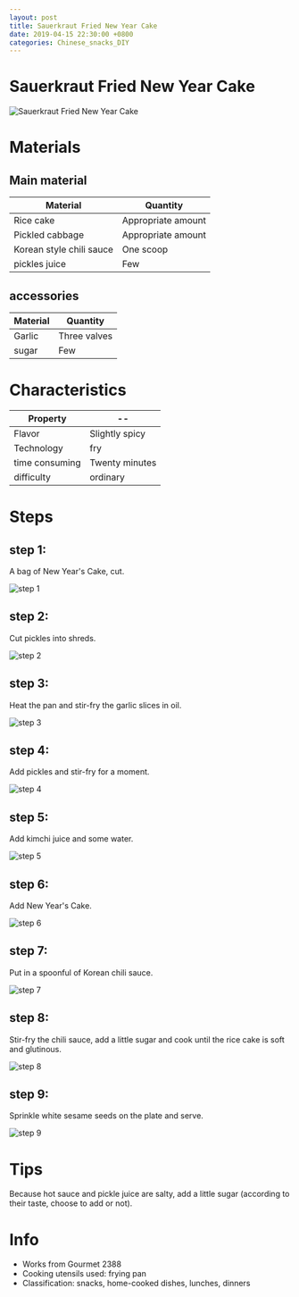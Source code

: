 ```yaml
---
layout: post
title: Sauerkraut Fried New Year Cake
date: 2019-04-15 22:30:00 +0800
categories: Chinese_snacks_DIY
---
```


# Sauerkraut Fried New Year Cake

![Sauerkraut Fried New Year Cake]({{site.baseurl}}/img/453329/453329.jpg)

# Materials


## Main material

Material|Quantity
--|--
Rice cake|Appropriate amount
Pickled cabbage|Appropriate amount
Korean style chili sauce|One scoop
pickles juice|Few

## accessories

Material|Quantity
--|--
Garlic|Three valves
sugar|Few

# Characteristics

Property|--
--|--
Flavor|Slightly spicy
Technology|fry
time consuming|Twenty minutes
difficulty|ordinary

# Steps

## step 1:

A bag of New Year's Cake, cut.

![step 1]({{site.baseurl}}/img/453329/1.jpg)

## step 2:

Cut pickles into shreds.

![step 2]({{site.baseurl}}/img/453329/2.jpg)

## step 3:

Heat the pan and stir-fry the garlic slices in oil.

![step 3]({{site.baseurl}}/img/453329/3.jpg)

## step 4:

Add pickles and stir-fry for a moment.

![step 4]({{site.baseurl}}/img/453329/4.jpg)

## step 5:

Add kimchi juice and some water.

![step 5]({{site.baseurl}}/img/453329/5.jpg)

## step 6:

Add New Year's Cake.

![step 6]({{site.baseurl}}/img/453329/6.jpg)

## step 7:

Put in a spoonful of Korean chili sauce.

![step 7]({{site.baseurl}}/img/453329/7.jpg)

## step 8:

Stir-fry the chili sauce, add a little sugar and cook until the rice cake is soft and glutinous.

![step 8]({{site.baseurl}}/img/453329/8.jpg)

## step 9:

Sprinkle white sesame seeds on the plate and serve.

![step 9]({{site.baseurl}}/img/453329/9.jpg)

# Tips

Because hot sauce and pickle juice are salty, add a little sugar (according to their taste, choose to add or not).

# Info

- Works from Gourmet 2388
- Cooking utensils used: frying pan
- Classification: snacks, home-cooked dishes, lunches, dinners